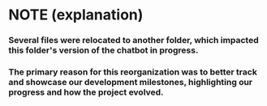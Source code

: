 # NOTE (explanation)

### Several files were relocated to another folder, which impacted this folder's version of the chatbot in progress. 
### The primary reason for this reorganization was to better track and showcase our development milestones, highlighting our progress and how the project evolved.
